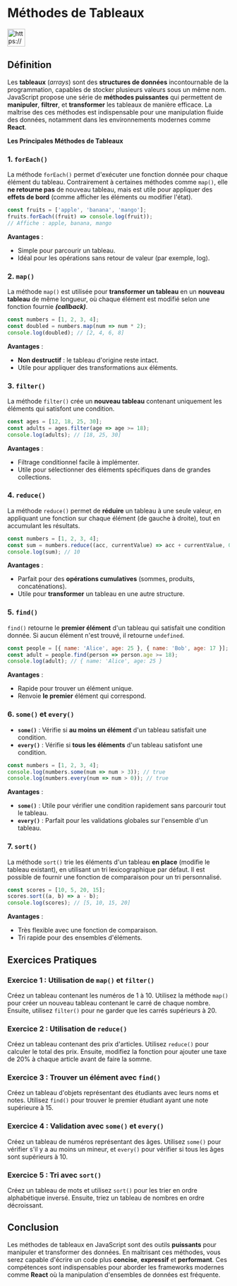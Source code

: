 # Méthodes de Tableaux

<aside>
<img src="https://www.notion.so/icons/info-alternate_green.svg" alt="https://www.notion.so/icons/info-alternate_green.svg" width="40px" />

## Définition

Les **tableaux** (*arrays*) sont des **structures de données** incontournable de la programmation, capables de stocker plusieurs valeurs sous un même nom. JavaScript propose une série de **méthodes puissantes** qui permettent de **manipuler**, **filtrer**, et **transformer** les tableaux de manière efficace. La maîtrise des ces méthodes est indispensable pour une manipulation fluide des données, notamment dans les environnements modernes comme **React**.

</aside>

**Les Principales Méthodes de Tableaux**

### 1. **`forEach()`**

La méthode `forEach()` permet d'exécuter une fonction donnée pour chaque élément du tableau. Contrairement à certaines méthodes comme `map()`, elle **ne retourne pas** de nouveau tableau, mais est utile pour appliquer des **effets de bord** (comme afficher les éléments ou modifier l'état).

```jsx
const fruits = ['apple', 'banana', 'mango'];
fruits.forEach((fruit) => console.log(fruit));
// Affiche : apple, banana, mango
```

**Avantages** :

- Simple pour parcourir un tableau.
- Idéal pour les opérations sans retour de valeur (par exemple, log).

### 2. **`map()`**

La méthode `map()` est utilisée pour **transformer un tableau** en un **nouveau tableau** de même longueur, où chaque élément est modifié selon une fonction fournie ***(callback)***.

```jsx
const numbers = [1, 2, 3, 4];
const doubled = numbers.map(num => num * 2);
console.log(doubled); // [2, 4, 6, 8]
```

**Avantages** :

- **Non destructif** : le tableau d'origine reste intact.
- Utile pour appliquer des transformations aux éléments.

### 3. **`filter()`**

La méthode `filter()` crée un **nouveau tableau** contenant uniquement les éléments qui satisfont une condition.

```jsx
const ages = [12, 18, 25, 30];
const adults = ages.filter(age => age >= 18);
console.log(adults); // [18, 25, 30]
```

**Avantages** :

- Filtrage conditionnel facile à implémenter.
- Utile pour sélectionner des éléments spécifiques dans de grandes collections.

### 4. **`reduce()`**

La méthode `reduce()` permet de **réduire** un tableau à une seule valeur, en appliquant une fonction sur chaque élément (de gauche à droite), tout en accumulant les résultats.

```jsx
const numbers = [1, 2, 3, 4];
const sum = numbers.reduce((acc, currentValue) => acc + currentValue, 0);
console.log(sum); // 10
```

**Avantages** :

- Parfait pour des **opérations cumulatives** (sommes, produits, concaténations).
- Utile pour **transformer** un tableau en une autre structure.

### 5. **`find()`**

`find()` retourne le **premier élément** d'un tableau qui satisfait une condition donnée. Si aucun élément n'est trouvé, il retourne `undefined`.

```jsx
const people = [{ name: 'Alice', age: 25 }, { name: 'Bob', age: 17 }];
const adult = people.find(person => person.age >= 18);
console.log(adult); // { name: 'Alice', age: 25 }
```

**Avantages** :

- Rapide pour trouver un élément unique.
- Renvoie **le premier** élément qui correspond.

### 6. **`some()` et `every()`**

- **`some()`** : Vérifie si **au moins un élément** d'un tableau satisfait une condition.
- **`every()`** : Vérifie si **tous les éléments** d'un tableau satisfont une condition.

```jsx
const numbers = [1, 2, 3, 4];
console.log(numbers.some(num => num > 3)); // true
console.log(numbers.every(num => num > 0)); // true
```

**Avantages** :

- **`some()`** : Utile pour vérifier une condition rapidement sans parcourir tout le tableau.
- **`every()`** : Parfait pour les validations globales sur l'ensemble d'un tableau.

### 7. **`sort()`**

La méthode `sort()` trie les éléments d'un tableau **en place** (modifie le tableau existant), en utilisant un tri lexicographique par défaut. Il est possible de fournir une fonction de comparaison pour un tri personnalisé.

```jsx
const scores = [10, 5, 20, 15];
scores.sort((a, b) => a - b);
console.log(scores); // [5, 10, 15, 20]
```

**Avantages** :

- Très flexible avec une fonction de comparaison.
- Tri rapide pour des ensembles d'éléments.

## Exercices Pratiques

### Exercice 1 : Utilisation de `map()` et `filter()`

Créez un tableau contenant les numéros de 1 à 10. Utilisez la méthode `map()` pour créer un nouveau tableau contenant le carré de chaque nombre. Ensuite, utilisez `filter()` pour ne garder que les carrés supérieurs à 20.

### Exercice 2 : Utilisation de `reduce()`

Créez un tableau contenant des prix d'articles. Utilisez `reduce()` pour calculer le total des prix. Ensuite, modifiez la fonction pour ajouter une taxe de 20% à chaque article avant de faire la somme.

### Exercice 3 : Trouver un élément avec `find()`

Créez un tableau d'objets représentant des étudiants avec leurs noms et notes. Utilisez `find()` pour trouver le premier étudiant ayant une note supérieure à 15.

### Exercice 4 : Validation avec `some()` et `every()`

Créez un tableau de numéros représentant des âges. Utilisez `some()` pour vérifier s'il y a au moins un mineur, et `every()` pour vérifier si tous les âges sont supérieurs à 10.

### Exercice 5 : Tri avec `sort()`

Créez un tableau de mots et utilisez `sort()` pour les trier en ordre alphabétique inversé. Ensuite, triez un tableau de nombres en ordre décroissant.

## Conclusion

Les méthodes de tableaux en JavaScript sont des outils **puissants** pour manipuler et transformer des données. En maîtrisant ces méthodes, vous serez capable d'écrire un code plus **concise**, **expressif** et **performant**. Ces compétences sont indispensables pour aborder les frameworks modernes comme **React** où la manipulation d'ensembles de données est fréquente.